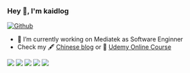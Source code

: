 <!---
kaidlog/kaidlog is a ✨ special ✨ repository because its `README.md` (this file) appears on your GitHub profile.
You can click the Preview link to take a look at your changes.
--->
### Hey 👋, I'm kaidlog

[![Github](https://img.shields.io/github/followers/kaidlog?label=Follow&style=social)](https://github.com/kaidlog)

- 🔭 I’m currently working on Mediatek as Software Enginner
- Check my 🖋 [Chinese blog](http://#) or 🌱 [Udemy Online Course](https://#)

![](https://github-profile-summary-cards.vercel.app/api/cards/profile-details?username=kaidlog&theme=github)
![](https://github-profile-summary-cards.vercel.app/api/cards/repos-per-language?username=kaidlog&theme=github)
![](https://github-profile-summary-cards.vercel.app/api/cards/most-commit-language?username=kaidlog&theme=github)
![](https://github-profile-summary-cards.vercel.app/api/cards/stats?username=kaidlog&theme=github)
![](https://github-profile-summary-cards.vercel.app/api/cards/productive-time?username=kaidlog&theme=github)

<!--
**nchtw164/nchtw164** is a ✨ _special_ ✨ repository because its `README.md` (this file) appears on your GitHub profile.

Here are some ideas to get you started:

- 🔭 I’m currently working on ...
- 🌱 I’m currently learning ...
- 👯 I’m looking to collaborate on ...
- 🤔 I’m looking for help with ...
- 💬 Ask me about ...
- 📫 How to reach me: ...
- 😄 Pronouns: ...
- ⚡ Fun fact: ...
-->


